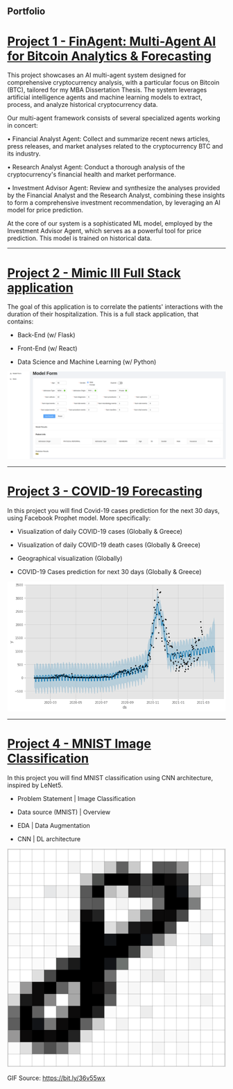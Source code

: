 ## Portfolio 

# [Project 1 - FinAgent: Multi-Agent AI for Bitcoin Analytics & Forecasting](https://github.com/StamKavid/FinAgent)

This project showcases an AI multi-agent system designed for comprehensive cryptocurrency analysis, with a particular focus on Bitcoin (BTC), tailored for my MBA Dissertation Thesis. The system leverages artificial intelligence agents and machine learning models to extract, process, and analyze historical cryptocurrency data.

Our multi-agent framework consists of several specialized agents working in concert:

• Financial Analyst Agent: Collect and summarize recent news articles, press releases, and market analyses related to the cryptocurrency BTC and its industry.

• Research Analyst Agent: Conduct a thorough analysis of the cryptocurrency's financial health and market performance.

• Investment Advisor Agent: Review and synthesize the analyses provided by the Financial Analyst and the Research Analyst, combining these insights to form a comprehensive investment recommendation, by leveraging an AI model for price prediction.

At the core of our system is a sophisticated ML model, employed by the Investment Advisor Agent, which serves as a powerful tool for price prediction. This model is trained on historical data.

----------------------------------------------------------------------------------------------------------------------------------------------------------------------------------

# [Project 2 - Mimic III Full Stack application](https://github.com/StamKavid/Mimic_III_full_stack_application)

The goal of this application is to correlate the patients' interactions with the duration of their hospitalization. This is a full stack application, that contains:

* Back-End (w/ Flask)

* Front-End (w/ React)

* Data Science and Machine Learning (w/ Python)

![](/Images/Front%20end%20-%20Web%20app.png)

----------------------------------------------------------------------------------------------------------------------------------------------------------------------------------

# [Project 3 - COVID-19 Forecasting](https://github.com/StamKavid/COVID_19_simple_analysis)

In this project you will find Covid-19 cases prediction for the next 30 days, using Facebook Prophet model. More specifically:

* Visualization of daily COVID-19 cases (Globally & Greece)

* Visualization of daily COVID-19 death cases (Globally & Greece)

* Geographical visualization (Globally)

* COVID-19 Cases prediction for next 30 days (Globally & Greece)

![](/Images/COVID-19%20prediction%20(Greece).png)

----------------------------------------------------------------------------------------------------------------------------------------------------------------------------------

# [Project 4 - MNIST Image Classification](https://github.com/StamKavid/MNIST_image_classification)

In this project you will find MNIST classification using CNN architecture, inspired by LeNet5.

* Problem Statement | Image Classification

* Data source (MNIST) | Overview

* EDA | Data Augmentation

* CNN | DL architecture

![](https://github.com/StamKavid/MNIST_image_classification/blob/main/Images/1_zY1qFB9aFfZz66YxxoI2aw.gif)

GIF Source: https://bit.ly/36v55wx
